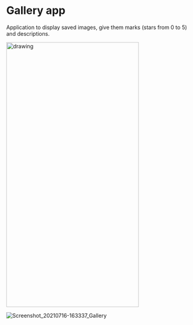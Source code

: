 # Gallery app
Application to display saved images, give them marks (stars from 0 to 5) and descriptions.  
   
<img src="https://user-images.githubusercontent.com/56278646/125973855-944849c5-c449-4f83-8e2e-bbc6e44a3741.jpg" alt="drawing" width="350" height="700"/>
  
  
![Screenshot_20210716-163337_Gallery](https://user-images.githubusercontent.com/56278646/125973860-5a8617cb-0a50-4d28-a2f8-55905e857b79.jpg)
